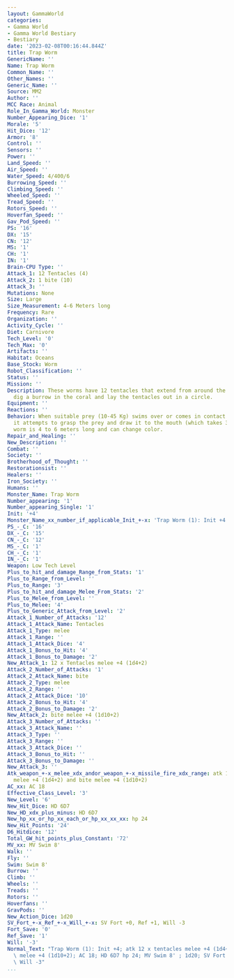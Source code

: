 ```yaml
---
layout: GammaWorld
categories:
- Gamma World
- Gamma World Bestiary
- Bestiary
date: '2023-02-08T00:16:44.844Z'
title: Trap Worm
GenericName: ''
Name: Trap Worm
Common_Name: ''
Other_Names: ''
Generic_Name: ''
Source: MM2
Author: ''
MCC Race: Animal
Role_In_Gamma_World: Monster
Number_Appearing_Dice: '1'
Morale: '5'
Hit_Dice: '12'
Armor: '8'
Control: ''
Sensors: ''
Power: ''
Land_Speed: ''
Air_Speed: ''
Water_Speed: 4/400/6
Burrowing_Speed: ''
Climbing_Speed: ''
Wheeled_Speed: ''
Tread_Speed: ''
Rotors_Speed: ''
Hoverfan_Speed: ''
Gav_Pod_Speed: ''
PS: '16'
DX: '15'
CN: '12'
MS: '1'
CH: '1'
IN: '1'
Brain-CPU Type: ''
Attack_1: 12 Tentacles (4)
Attack_2: 1 bite (10)
Attack_3: ''
Mutations: None
Size: Large
Size_Measurement: 4-6 Meters long
Frequency: Rare
Organization: ''
Activity_Cycle: ''
Diet: Carnivore
Tech_Level: '0'
Tech_Max: '0'
Artifacts: ''
Habitat: Oceans
Base_Stock: Worm
Robot_Classification: ''
Status: ''
Mission: ''
Description: These worms have 12 tentacles that extend from around the mouth. They
  dig a burrow in the coral and lay the tentacles out in a circle.
Equipment: ''
Reactions: ''
Behavior: When suitable prey (10-45 Kg) swims over or comes in contact with a tentacle,
  it attempts to grasp the prey and draw it to the mouth (which takes 3 rounds). The
  worm is 4 to 6 meters long and can change color.
Repair_and_Healing: ''
New_Description: ''
Combat: ''
Society: ''
Brotherhood_of_Thought: ''
Restorationsist: ''
Healers: ''
Iron_Society: ''
Humans: ''
Monster_Name: Trap Worm
Number_appearing: '1'
Number_appearing_Single: '1'
Init: '+4'
Monster_Name_xx_number_if_applicable_Init_+-x: 'Trap Worm (1): Init +4'
PS_-_C: '16'
DX_-_C: '15'
CN_-_C: '12'
MS_-_C: '1'
CH_-_C: '1'
IN_-_C: '1'
Weapon: Low Tech Level
Plus_to_hit_and_damage_Range_from_Stats: '1'
Plus_to_Range_from_Level: ''
Plus_to_Range: '3'
Plus_to_hit_and_damage_Melee_From_Stats: '2'
Plus_to_Melee_from_Level: ''
Plus_to_Melee: '4'
Plus_to_Generic_Attack_from_Level: '2'
Attack_1_Number_of_Attacks: '12'
Attack_1_Attack_Name: Tentacles
Attack_1_Type: melee
Attack_1_Range: ''
Attack_1_Attack_Dice: '4'
Attack_1_Bonus_to_Hit: '4'
Attack_1_Bonus_to_Damage: '2'
New_Attack_1: 12 x Tentacles melee +4 (1d4+2)
Attack_2_Number_of_Attacks: '1'
Attack_2_Attack_Name: bite
Attack_2_Type: melee
Attack_2_Range: ''
Attack_2_Attack_Dice: '10'
Attack_2_Bonus_to_Hit: '4'
Attack_2_Bonus_to_Damage: '2'
New_Attack_2: bite melee +4 (1d10+2)
Attack_3_Number_of_Attacks: ''
Attack_3_Attack_Name: ''
Attack_3_Type: ''
Attack_3_Range: ''
Attack_3_Attack_Dice: ''
Attack_3_Bonus_to_Hit: ''
Attack_3_Bonus_to_Damage: ''
New_Attack_3: ''
Atk_weapon_+-x_melee_xdx_andor_weapon_+-x_missile_fire_xdx_range: atk 12 x tentacles
  melee +4 (1d4+2) and bite melee +4 (1d10+2)
AC_xx: AC 18
Effective_Class_Level: '3'
New_Level: '6'
New_Hit_Dice: HD 6D7
New_HD_xdx_plus_minus: HD 6D7
New_hp_xx_or_hp_xx_each_or_hp_xx_xx_xx: hp 24
New_Hit_Points: '24'
D6_Hitdice: '12'
Total_GW_hit_points_plus_Constant: '72'
MV_xx: MV Swim 8'
Walk: ''
Fly: ''
Swim: Swim 8'
Burrow: ''
Climb: ''
Wheels: ''
Treads: ''
Rotors: ''
Hoverfans: ''
GravPods: ''
New_Action_Dice: 1d20
SV_Fort_+-x_Ref_+-x_Will_+-x: SV Fort +0, Ref +1, Will -3
Fort_Save: '0'
Ref_Save: '1'
Will: '-3'
Normal_Text: "Trap Worm (1): Init +4; atk 12 x tentacles melee +4 (1d4+2) and bite\
  \ melee +4 (1d10+2); AC 18; HD 6D7 hp 24; MV Swim 8' ; 1d20; SV Fort +0, Ref +1,\
  \ Will -3"
...
```


